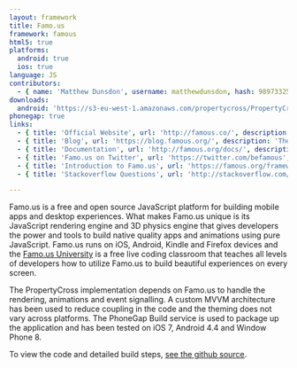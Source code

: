 ```yaml
---
layout: framework
title: Famo.us
framework: famous
html5: true
platforms:
  android: true
  ios: true
language: JS
contributors:
  - { name: 'Matthew Dunsdon', username: matthewdunsdon, hash: 98973325557527a01535a91933e7310a }
downloads:
  android: 'https://s3-eu-west-1.amazonaws.com/propertycross/PropertyCross-famous-initial.apk'
phonegap: true
links:
  - { title: 'Official Website', url: 'http://famous.co/', description: 'The official website for the project.'}
  - { title: 'Blog', url: 'https://blog.famous.org/', description: 'The project''s official blog.'}
  - { title: 'Documentation', url: 'http://famous.org/docs/', description: 'Official documentation for the Famo.us framework.'}
  - { title: 'Famo.us on Twitter', url: 'https://twitter.com/befamous', description: 'Regularly posts updates about the framework.'}
  - { title: 'Introduction to Famo.us', url: 'https://famous.org/framework/hello-framework.html', description: 'Provides useful information aimed at those interested in potentially working with Famo.us.'}
  - { title: 'Stackoverflow Questions', url: 'http://stackoverflow.com/questions/tagged/famo.us', description: 'Questions and answers relating to Famo.us on Stackoverflow.'}

---
```


Famo.us is a free and open source JavaScript platform for building mobile apps and desktop experiences. What makes Famo.us unique is its JavaScript rendering engine and 3D physics engine that gives developers the power and tools to build native quality apps and animations using pure JavaScript. Famo.us runs on iOS, Android, Kindle and Firefox devices and the [Famo.us University](https://famo.us/university) is a free live coding classroom that teaches all levels of developers how to utilize Famo.us to build beautiful experiences on every screen.

The PropertyCross implementation depends on Famo.us to handle the rendering, animations and event signalling.  A custom MVVM architecture has been used to reduce coupling in the code and the theming does not vary across platforms.  The PhoneGap Build service is used to package up the application and has been tested on iOS 7, Android 4.4 and Window Phone 8.


To view the code and detailed build steps, <a href='{{ site.githuburl }}/tree/master/famous'>see the github source</a>.
